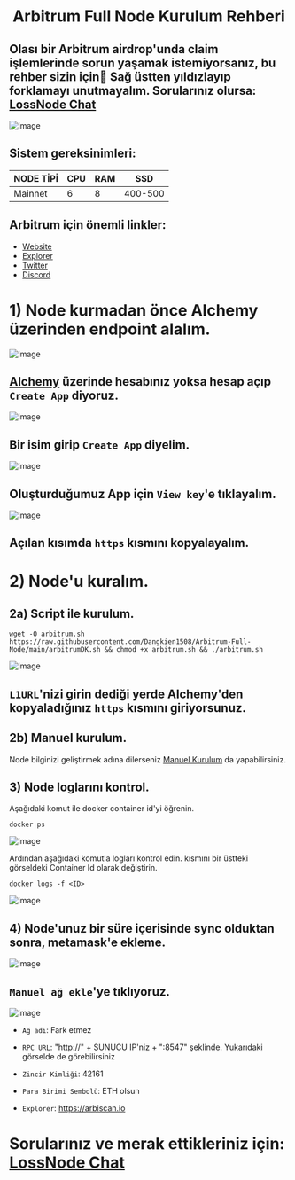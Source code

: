 <h1 align="center">Arbitrum Full Node Kurulum Rehberi

## Olası bir Arbitrum airdrop'unda claim işlemlerinde sorun yaşamak istemiyorsanız, bu rehber sizin için🙂 Sağ üstten yıldızlayıp forklamayı unutmayalım. Sorularınız olursa: [LossNode Chat](https://t.me/LossNode)

![image](https://user-images.githubusercontent.com/101462877/198357079-6320f62f-8e9e-401d-becf-8673480e8701.png)

## Sistem gereksinimleri:
NODE TİPİ | CPU     | RAM      | SSD     |
| ------------- | ------------- | ------------- | -------- |
| Mainnet | 6          | 8         | 400-500  |

## Arbitrum için önemli linkler:
- [Website](https://arbitrum.io/)
- [Explorer](https://arbiscan.io)
- [Twitter](https://twitter.com/arbitrum)
- [Discord](https://discord.gg/arbitrum)

# 1) Node kurmadan önce Alchemy üzerinden endpoint alalım.

![image](https://user-images.githubusercontent.com/101462877/198358298-d6be4399-154d-4873-bc8c-e6f37db80860.png)

## [Alchemy](https://dashboard.alchemy.com/) üzerinde hesabınız yoksa hesap açıp `Create App` diyoruz.

![image](https://user-images.githubusercontent.com/101462877/198358599-14a29270-fd3d-4654-9f0d-503faa7992b2.png)

## Bir isim girip `Create App` diyelim.

![image](https://user-images.githubusercontent.com/101462877/198358754-a9f2f648-4895-429a-aa73-e240a3fcfe5e.png)

## Oluşturduğumuz App için `View key`'e tıklayalım.

![image](https://user-images.githubusercontent.com/101462877/198359002-9c032e82-7071-4a06-9868-0d6343f6dada.png)

## Açılan kısımda `https` kısmını kopyalayalım.


# 2) Node'u kuralım.

## 2a) Script ile kurulum.

``` 
wget -O arbitrum.sh https://raw.githubusercontent.com/Dangkien1508/Arbitrum-Full-Node/main/arbitrumDK.sh && chmod +x arbitrum.sh && ./arbitrum.sh
```
![image](https://user-images.githubusercontent.com/101462877/198361610-ff82d18b-9ca6-41be-8b7e-fc5381b5869e.png)

## `L1URL`'nizi girin dediği yerde Alchemy'den kopyaladığınız `https` kısmını giriyorsunuz.

## 2b) Manuel kurulum.

Node bilginizi geliştirmek adına dilerseniz [Manuel Kurulum](https://github.com/thisislexar/Arbitrum-Full-Node/blob/main/arbitrum_manual.md) da yapabilirsiniz.

## 3) Node loglarını kontrol.

Aşağıdaki komut ile docker container id'yi öğrenin.

``` 
docker ps
```
![image](https://user-images.githubusercontent.com/101462877/198364892-af160efa-66b2-4929-9e14-c79ea28b456a.png)

Ardından aşağıdaki komutla logları kontrol edin. <ID> kısmını bir üstteki görseldeki Container Id olarak değiştirin.

``` 
docker logs -f <ID>
```
![image](https://user-images.githubusercontent.com/101462877/198365298-62ee6d4c-e9c8-4290-af7c-e02ee4ab7667.png)


## 4) Node'unuz bir süre içerisinde sync olduktan sonra, metamask'e ekleme.

![image](https://user-images.githubusercontent.com/101462877/198362714-e6be4fa7-d750-4d5f-815a-77c129061f94.png)

## `Manuel ağ ekle`'ye tıklıyoruz. 

![image](https://user-images.githubusercontent.com/101462877/198363067-4ca01c95-f05c-47d5-997d-8177fb26e66c.png)

- `Ağ adı`: Fark etmez


- `RPC URL`: "http://" + SUNUCU IP'niz + ":8547" şeklinde. Yukarıdaki görselde de görebilirsiniz


- `Zincir Kimliği`: 42161


- `Para Birimi Sembolü`: ETH olsun

- `Explorer`: https://arbiscan.io

# Sorularınız ve merak ettikleriniz için: [LossNode Chat](https://t.me/LossNode)
